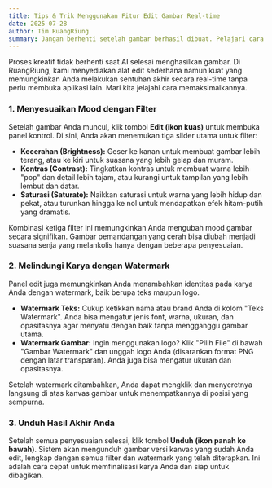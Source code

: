 ```yaml
---
title: Tips & Trik Menggunakan Fitur Edit Gambar Real-time
date: 2025-07-28
author: Tim RuangRiung
summary: Jangan berhenti setelah gambar berhasil dibuat. Pelajari cara menyempurnakan karya Anda secara langsung dengan fitur filter, penyesuaian, dan watermarking di RuangRiung.
---
```


Proses kreatif tidak berhenti saat AI selesai menghasilkan gambar. Di RuangRiung, kami menyediakan alat edit sederhana namun kuat yang memungkinkan Anda melakukan sentuhan akhir secara real-time tanpa perlu membuka aplikasi lain. Mari kita jelajahi cara memaksimalkannya.

### 1. Menyesuaikan Mood dengan Filter

Setelah gambar Anda muncul, klik tombol **Edit (ikon kuas)** untuk membuka panel kontrol. Di sini, Anda akan menemukan tiga slider utama untuk filter:

* **Kecerahan (Brightness):** Geser ke kanan untuk membuat gambar lebih terang, atau ke kiri untuk suasana yang lebih gelap dan muram.
* **Kontras (Contrast):** Tingkatkan kontras untuk membuat warna lebih "pop" dan detail lebih tajam, atau kurangi untuk tampilan yang lebih lembut dan datar.
* **Saturasi (Saturate):** Naikkan saturasi untuk warna yang lebih hidup dan pekat, atau turunkan hingga ke nol untuk mendapatkan efek hitam-putih yang dramatis.

Kombinasi ketiga filter ini memungkinkan Anda mengubah mood gambar secara signifikan. Gambar pemandangan yang cerah bisa diubah menjadi suasana senja yang melankolis hanya dengan beberapa penyesuaian.

### 2. Melindungi Karya dengan Watermark

Panel edit juga memungkinkan Anda menambahkan identitas pada karya Anda dengan watermark, baik berupa teks maupun logo.

* **Watermark Teks:** Cukup ketikkan nama atau brand Anda di kolom "Teks Watermark". Anda bisa mengatur jenis font, warna, ukuran, dan opasitasnya agar menyatu dengan baik tanpa mengganggu gambar utama.
* **Watermark Gambar:** Ingin menggunakan logo? Klik "Pilih File" di bawah "Gambar Watermark" dan unggah logo Anda (disarankan format PNG dengan latar transparan). Anda juga bisa mengatur ukuran dan opasitasnya.

Setelah watermark ditambahkan, Anda dapat mengklik dan menyeretnya langsung di atas kanvas gambar untuk menempatkannya di posisi yang sempurna.

### 3. Unduh Hasil Akhir Anda

Setelah semua penyesuaian selesai, klik tombol **Unduh (ikon panah ke bawah)**. Sistem akan mengunduh gambar versi kanvas yang sudah Anda edit, lengkap dengan semua filter dan watermark yang telah diterapkan. Ini adalah cara cepat untuk memfinalisasi karya Anda dan siap untuk dibagikan.
